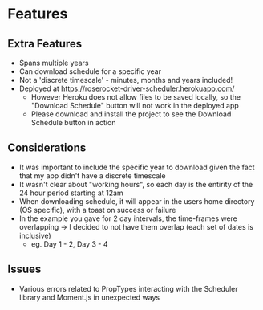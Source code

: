 # Features

## Extra Features

- Spans multiple years
- Can download schedule for a specific year
- Not a 'discrete timescale' - minutes, months and years included!
- Deployed at https://roserocket-driver-scheduler.herokuapp.com/
  - However Heroku does not allow files to be saved locally, so the "Download Schedule" button will not work in the deployed app
  - Please download and install the project to see the Download Schedule button in action

## Considerations

- It was important to include the specific year to download given the fact that my app didn't have a discrete timescale
- It wasn't clear about "working hours", so each day is the entirity of the 24 hour period starting at 12am
- When downloading schedule, it will appear in the users home directory (OS specific), with a toast on success or failure
- In the example you gave for 2 day intervals, the time-frames were overlapping -> I decided to not have them overlap (each set of dates is inclusive)
  - eg. Day 1 - 2, Day 3 - 4

## Issues
- Various errors related to PropTypes interacting with the Scheduler library and Moment.js in unexpected ways